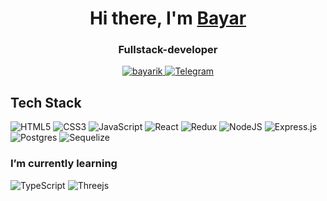 <h1 align="center">Hi there, I'm <a href="https://t.me/bayarik" target="_blank">Bayar</a> 

<h3 align="center">Fullstack-developer</h3>

<div align="center" id="значки"> 
  <a href="https://www.linkedin.com/in/bayar-malkhanov-b46520248/"> <img src="https://img.shields.io/badge/LinkedIn-black?style=for-the-badge&logoColor=white" alt="bayarik"/> </a> 
  <a href="https://t.me/bayarik"> <img src="https://img.shields.io/badge/Telegram-black?style=for-the-badge&logo=telegram&logoColor=white" alt="Telegram"/> </a>
</div>

## Tech Stack
![HTML5](https://img.shields.io/badge/html5-%23E34F26.svg?style=for-the-badge&logo=html5&logoColor=white)
![CSS3](https://img.shields.io/badge/css3-%231572B6.svg?style=for-the-badge&logo=css3&logoColor=white)
![JavaScript](https://img.shields.io/badge/javascript-%23323330.svg?style=for-the-badge&logo=javascript&logoColor=%23F7DF1E) 
![React](https://img.shields.io/badge/react-%2320232a.svg?style=for-the-badge&logo=react&logoColor=%2361DAFB)
![Redux](https://img.shields.io/badge/redux-%23593d88.svg?style=for-the-badge&logo=redux&logoColor=white) 
![NodeJS](https://img.shields.io/badge/node.js-6DA55F?style=for-the-badge&logo=node.js&logoColor=white)
![Express.js](https://img.shields.io/badge/express.js-%23404d59.svg?style=for-the-badge&logo=express&logoColor=%2361DAFB) 
![Postgres](https://img.shields.io/badge/postgres-%23316192.svg?style=for-the-badge&logo=postgresql&logoColor=white)
![Sequelize](https://img.shields.io/badge/Sequelize-52B0E7?style=for-the-badge&logo=Sequelize&logoColor=white)

### I’m currently learning
![TypeScript](https://shields.io/badge/TypeScript-3178C6?logo=TypeScript&logoColor=FFF&style=flat-square)
![Threejs](https://img.shields.io/badge/threejs-black?style=for-the-badge&logo=three.js&logoColor=white)

<!-- **Bayarik/Bayarik** is a ✨ _special_ ✨ repository because its `README.md` (this file) appears on your GitHub profile.

Here are some ideas to get you started:

- 🔭 I’m currently working on ...
- 🌱 I’m currently learning ...
- 👯 I’m looking to collaborate on ...
- 🤔 I’m looking for help with ...
- 💬 Ask me about ...
- 📫 How to reach me: ...
- 😄 Pronouns: ...
- ⚡ Fun fact: ...
**  -->

